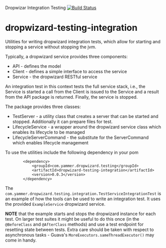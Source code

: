 Dropwizar Integration Testing [![Build Status](https://travis-ci.org/yammer/dropwizard-testing-integration.png)](https://travis-ci.org/yammer/dropwizard-testing-integration)

dropwizard-testing-integration
==============================

Utilities for writing dropwizard integration tests, which allow for starting and stopping a service
without stopping the jvm.

Typically, a dropwizard service provides three components:
- API - defines the model
- Client - defines a simple interface to access the service
- Service - the dropwizard RESTful service

An integration test in this context tests the full service stack, 
i.e., the Service is started a call from the Client is issued to the Service
and a result from the API package is returned. Finally, the service is stopped.

The package provides three classes:
- TestServer - a utility class that creates a server that can be started and stopped. Additionally it can prepare files for test.
- LifecycleService - a wrapper around the dropwizard service class which enables its lifecycle to be managed
- LifecycleServerCommand - the substitute for the ServerCommand which enables lifecycle management

To use the utilities include the following dependency in your pom

            <dependency>
                <groupId>com.yammer.dropwizard.testing</groupId>
                <artifactId>dropwizard-testing-integration</artifactId>
                <version>0.0.3</version>
            </dependency>

The `com.yammer.dropwizard.testing.integration.TestServiceIntegrationTest` is an example of how the tools can be used to write an integration test. It uses
the provided `ExampleService` dropwizard service.

**NOTE** that the example starts and stops the dropwizard instance for each test. On larger test suites it might be useful to do this once (in the `@BeforeClass` and `@AfterClass` methods) and use a test endpoint for resetting state between tests. Extra care should be taken with respect to asynchronous tasks - Guava's `MoreExecutors.sameThreadExecutor()` may come in handy.
